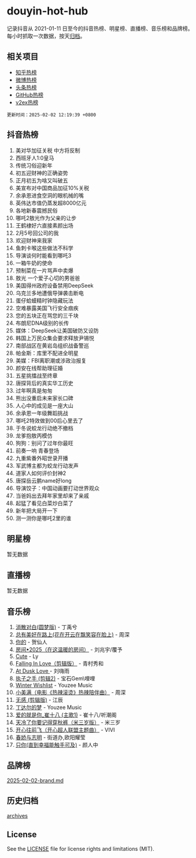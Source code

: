 # douyin-hot-hub

记录抖音从 2021-01-11 日至今的抖音热榜、明星榜、直播榜、音乐榜和品牌榜。每小时抓取一次数据，按天[归档](archives)。

## 相关项目

- [知乎热榜](https://github.com/lonnyzhang423/zhihu-hot-hub)
- [微博热榜](https://github.com/lonnyzhang423/weibo-hot-hub)
- [头条热榜](https://github.com/lonnyzhang423/toutiao-hot-hub)
- [GitHub热榜](https://github.com/lonnyzhang423/github-hot-hub)
- [v2ex热榜](https://github.com/lonnyzhang423/v2ex-hot-hub)


`更新时间：2025-02-02 12:19:39 +0800`

## 抖音热榜

1. 美对华加征关税 中方将反制
1. 西班牙人1:0皇马
1. 传统习俗迎新年
1. 初五迎财神的正确姿势
1. 正月初五为啥又叫破五
1. 美宣布对中国商品加征10%关税
1. 余承恩进食空洞的眼机械的嘴
1. 英伟达市值仍蒸发超8000亿元
1. 各地新春震撼民俗
1. 哪吒2敖光作为父亲的让步
1. 王鹤棣好六直接素颜出场
1. 2月5号回公司的我
1. 欢迎财神来我家
1. 鱼刺卡喉这些做法不科学
1. 导演谈何时能看到哪吒3
1. 一箱牛奶的使命
1. 预制菜在一片骂声中卖爆
1. 敖光 一个爱子心切的男爸爸
1. 美国得州政府设备禁用DeepSeek
1. 乌克兰多地遭俄导弹袭击断电
1. 蛋仔蛤蟆精时钟隐藏玩法
1. 空难暴露美国飞行安全痼疾
1. 您的五块正在骂您的三千块
1. 布朗尼DNA级别的长传
1. 媒体：DeepSeek让美国破防又设防
1. 韩国上万民众集会要求释放尹锡悦
1. 南部战区在黄岩岛组织战备警巡
1. 帕金斯：库里不配进全明星
1. 美媒：FBI离职潮或涉政治报复
1. 颜安在线帮助理征婚
1. 五星挑擂战至终章
1. 唐探背后的真实华工历史
1. 过年啊真是匆匆
1. 熊出没重启未来家长口碑
1. 人心中的成见是一座大山
1. 余承恩一年级舞蹈挑战
1. 哪吒2特效做到00后心里去了
1. 于冬说蛟龙行动绝不撤档
1. 龙爹抱敖丙模仿
1. 狗狗：别问了过年你最旺
1. 前奏一响 青春登场
1. 九重紫番外昭世录开播
1. 军武博主都为蛟龙行动发声
1. 道家人如何评价封神2
1. 唐探岳云鹏name好long
1. 导演饺子：中国动画要打动世界观众
1. 当爸妈出去拜年家里却来了亲戚
1. 起猛了看见白菜炒白菜了
1. 新年把大局开一下
1. 测一测你是哪吒2里的谁

## 明星榜

暂无数据

## 直播榜

暂无数据

## 音乐榜

1. [消散对白(圆梦版)](https://sf5-hl-cdn-tos.douyinstatic.com/obj/tos-cn-ve-2774/og4jB5I5IizzoZVAAAzWgBMAsMDWoArfwBOiFs) - 丁禹兮
1. [总有美好在路上(花在开云在飘笑容在脸上)](https://sf5-hl-cdn-tos.douyinstatic.com/obj/tos-cn-ve-2774/oU5u7NwtfBIvaNhoQBszOvAlRiAoiWAVVyBMq4) - 周深
1. [你的](https://sf5-hl-cdn-tos.douyinstatic.com/obj/tos-cn-ve-2774/oYuIeKf42jB7sEV6B2upMdpYAgfrQWj0FeRegh) - 贺仙人
1. [房间•2025（在这温暖的房间）](https://sf5-hl-cdn-tos.douyinstatic.com/obj/tos-cn-ve-2774/oMzJcnT8BgIetASeBfwfEeBQVNfACiCifhfZP7g) - 刘兆宇/覆予
1. [Cute](https://sf3-cdn-tos.douyinstatic.com/obj/tos-cn-ve-2774/o4IbIzHWKAAB4wsS5qMBRiiAlEBGTpQRNfFvuo) - Ly
1. [Falling In Love（剪辑版）](https://sf5-hl-cdn-tos.douyinstatic.com/obj/tos-cn-ve-2774/o8ajpA8zzgBPahbBIO8AcKGBLJezFCRd1wfP9f) - 青村秀和
1. [ At Dusk  Love ](https://sf5-hl-cdn-tos.douyinstatic.com/obj/tos-cn-ve-2774/o8CrpCf5CaYgI4ZrtQgMQAFEfuGqNnRSDQAPBc) - 刘嗨雨
1. [执子之手 (剪辑2)](https://sf5-hl-cdn-tos.douyinstatic.com/obj/tos-cn-ve-2774/oUoZLQjCc31XzqsBnBQUNgeKtYPBcgbFDwtfcu) - 宝石Gem\哩哩
1. [Winter Wishlist](https://sf3-cdn-tos.douyinstatic.com/obj/tos-cn-ve-2774/oIIgUOeamCFCVAzxN6MFRLIBlLGpUqQxeeHrLE) - Youzee Music
1. [小美满（电影《热辣滚烫》热辣陪伴曲）](https://sf5-hl-cdn-tos.douyinstatic.com/obj/tos-cn-ve-2774/o0GAn2lSgfZIDUgtevCGDQYnFg4CwnrBaxbTZL) - 周深
1. [无感 (剪辑版)](https://sf5-hl-cdn-tos.douyinstatic.com/obj/tos-cn-ve-2774/o0eIsUzJBDlQaQFC5OFlgbMEZC1TFYBftOBn6p) - 江辰
1. [丁达尔的梦](https://sf5-hl-cdn-tos.douyinstatic.com/obj/tos-cn-ve-2774/oMU3WirUZBVQkAC9ccG5P2IQirziZM2RTInUY) - Youzee Music
1. [爱的就是你_崔十八 (主歌1)](https://sf5-hl-cdn-tos.douyinstatic.com/obj/tos-cn-ve-2774/oI5BO5DhFZ6UTcNCnZaOCBLtZ7WIMQGfgnXf5E) - 崔十八/听潮阁
1. [天冷了你要记得穿秋裤（米三岁版）](https://sf5-hl-cdn-tos.douyinstatic.com/obj/tos-cn-ve-2774/oQlIwVIDWiZ6BQilAorS7MA0AgCkQDvcZAdm1) - 米三岁
1. [开心往前飞（开心超人联盟主题曲）](https://sf5-hl-cdn-tos.douyinstatic.com/obj/tos-cn-ve-2774/9d8fb7c82cf1421fb93a9fe925275e0a) - VIVI
1. [春娇与志明](https://sf5-hl-cdn-tos.douyinstatic.com/obj/tos-cn-ve-2774/e530d8fceb7044b39707d7f9ff54add1) - 街道办,欧阳耀莹
1. [只你(直到幸福能触手可及)](https://sf5-hl-cdn-tos.douyinstatic.com/obj/tos-cn-ve-2774/o0lBkRDzFTeaVSUz3ZZSCBVtZ5DIMQGfgmEAuE) - 颜人中

## 品牌榜

[2025-02-02-brand.md](archives/2025-02-02-brand.md)

## 历史归档

[archives](archives)

## License

See the [LICENSE](LICENSE) file for license rights and limitations (MIT).
